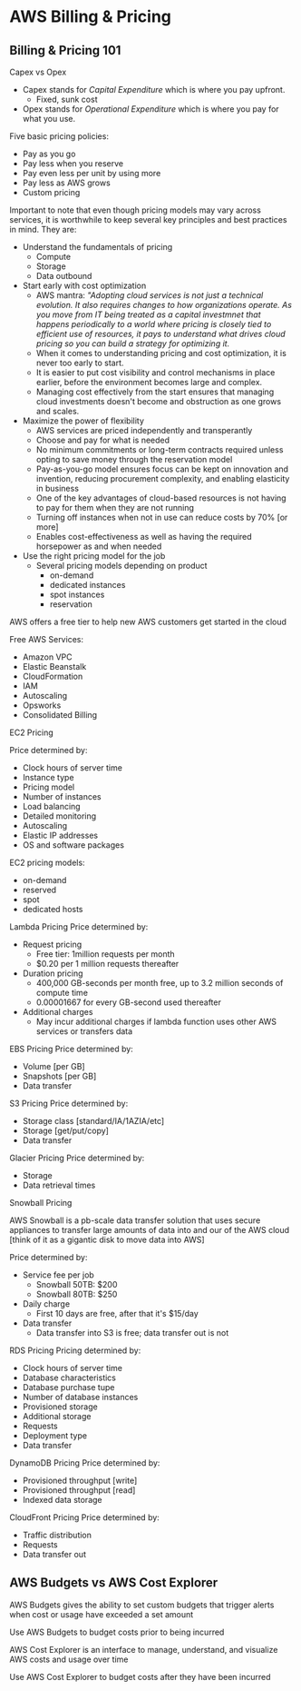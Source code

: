 # AWS Billing & Pricing # 

## Billing & Pricing 101 ## 

Capex vs Opex 
* Capex stands for _Capital Expenditure_ which is where you pay upfront. 
    * Fixed, sunk cost 
* Opex stands for _Operational Expenditure_ which is where you pay for what you use. 

Five basic pricing policies: 
* Pay as you go 
* Pay less when you reserve 
* Pay even less per unit by using more 
* Pay less as AWS grows 
* Custom pricing 

Important to note that even though pricing models may vary across services, it is worthwhile to keep several key principles and best practices in mind. They are: 
* Understand the fundamentals of pricing 
    * Compute 
    * Storage 
    * Data outbound 
* Start early with cost optimization 
    * AWS mantra: _"Adopting cloud services is not just a technical evolution. It also requires changes to how organizations operate. As you move from IT being treated as a capital investmnet that happens periodically to a world where pricing is closely tied to efficient use of resources, it pays to understand what drives cloud pricing so you can build a strategy for optimizing it._ 
    * When it comes to understanding pricing and cost optimization, it is never too early to start. 
    * It is easier to put cost visibility and control mechanisms in place earlier, before the environment becomes large and complex. 
    * Managing cost effectively from the start ensures that managing cloud investments doesn't become and obstruction as one grows and scales. 
* Maximize the power of flexibility 
    * AWS services are priced independently and transperantly 
    * Choose and pay for what is needed 
    * No minimum commitments or long-term contracts required unless opting to save money through the reservation model 
    * Pay-as-you-go model ensures focus can be kept on innovation and invention, reducing procurement complexity, and enabling elasticity in business 
    * One of the key advantages of cloud-based resources is not having to pay for them when they are not running 
    * Turning off instances when not in use can reduce costs by 70% [or more] 
    * Enables cost-effectiveness as well as having the required horsepower as and when needed 
* Use the right pricing model for the job 
    * Several pricing models depending on product 
        * on-demand 
        * dedicated instances 
        * spot instances 
        * reservation 

AWS offers a free tier to help new AWS customers get started in the cloud 

Free AWS Services: 
* Amazon VPC 
* Elastic Beanstalk 
* CloudFormation 
* IAM 
* Autoscaling 
* Opsworks 
* Consolidated Billing 

EC2 Pricing 

Price determined by: 
* Clock hours of server time 
* Instance type 
* Pricing model 
* Number of instances 
* Load balancing 
* Detailed monitoring 
* Autoscaling 
* Elastic IP addresses 
* OS and software packages 

EC2 pricing models: 
* on-demand 
* reserved 
* spot 
* dedicated hosts 

Lambda Pricing 
Price determined by: 
* Request pricing 
    * Free tier: 1million requests per month 
    * $0.20 per 1 million requests thereafter 
* Duration pricing 
    * 400,000 GB-seconds per month free, up to 3.2 million seconds of compute time 
    * 0.00001667 for every GB-second used thereafter 
* Additional charges 
    * May incur additional charges if lambda function uses other AWS services or transfers data 

EBS Pricing 
Price determined by: 
* Volume [per GB] 
* Snapshots [per GB] 
* Data transfer 

S3 Pricing 
Price determined by: 
* Storage class [standard/IA/1AZIA/etc] 
* Storage [get/put/copy] 
* Data transfer 

Glacier Pricing 
Price determined by: 
* Storage 
* Data retrieval times 

Snowball Pricing 

AWS Snowball is a pb-scale data transfer solution that uses secure appliances to transfer large amounts of data into and our of the AWS cloud [think of it as a gigantic disk to move data into AWS] 

Price determined by: 
* Service fee per job 
    * Snowball 50TB: $200 
    * Snowball 80TB: $250 
* Daily charge 
    * First 10 days are free, after that it's $15/day 
* Data transfer 
    * Data transfer into S3 is free; data transfer out is not

RDS Pricing 
Pricing determined by: 
* Clock hours of server time 
* Database characteristics 
* Database purchase tupe 
* Number of database instances 
* Provisioned storage 
* Additional storage 
* Requests 
* Deployment type 
* Data transfer 

DynamoDB Pricing 
Price determined by: 
* Provisioned throughput [write] 
* Provisioned throughput [read] 
* Indexed data storage 

CloudFront Pricing 
Price determined by: 
* Traffic distribution 
* Requests 
* Data transfer out 

## AWS Budgets vs AWS Cost Explorer ## 
AWS Budgets gives the ability to set custom budgets that trigger alerts when cost or usage have exceeded a set amount 

Use AWS Budgets to budget costs prior to being incurred 

AWS Cost Explorer is an interface to manage, understand, and visualize AWS costs and usage over time 

Use AWS Cost Explorer to budget costs after they have been incurred 
